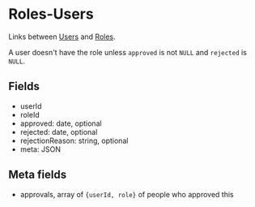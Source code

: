 Roles-Users
===========

Links between [Users][] and [Roles][].

A user doesn't have the role unless `approved` is not `NULL` and
`rejected` is `NULL`.

Fields
------

 - userId
 - roleId
 - approved: date, optional
 - rejected: date, optional
 - rejectionReason: string, optional
 - meta: JSON

Meta fields
-----------

 - approvals, array of `{userId, role}` of people who approved this

[Users]: users.md
[Roles]: roles.md
